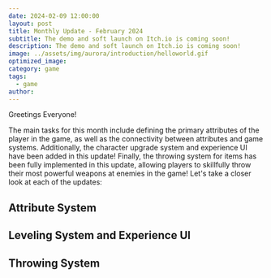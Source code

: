 ```yaml
---
date: 2024-02-09 12:00:00
layout: post
title: Monthly Update - February 2024
subtitle: The demo and soft launch on Itch.io is coming soon!
description: The demo and soft launch on Itch.io is coming soon!
image: ../assets/img/aurora/introduction/helloworld.gif
optimized_image: 
category: game
tags:
  - game
author:
---
```


Greetings Everyone! 

The main tasks for this month include defining the primary attributes of the player in the game, as well as the connectivity between attributes and game systems. Additionally, the character upgrade system and experience UI have been added in this update! Finally, the throwing system for items has been fully implemented in this update, allowing players to skillfully throw their most powerful weapons at enemies in the game! Let's take a closer look at each of the updates:

## Attribute System

## Leveling System and Experience UI

## Throwing System